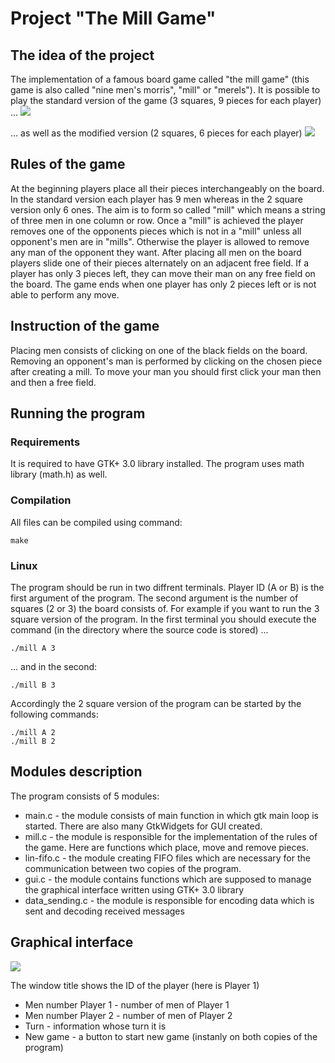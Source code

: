 # Project "The Mill Game"

## The idea of the project

The implementation of a famous board game called "the mill game" (this game is also called "nine men's morris", "mill" or "merels").
It is possible to play the standard version of the game (3 squares, 9 pieces for each player) ...
![](https://i.imgur.com/s8g43vk.png)


... as well as the modified version (2 squares, 6 pieces for each player)
![](https://i.imgur.com/LZpbo2h.png)

 
## Rules of the game

At the beginning players place all their pieces interchangeably on the board. In the standard version each player has 9 men whereas in the 2 square version only 6 ones. The aim is to form so called "mill" which means a string of three men in one column or row. Once a "mill" is achieved the player removes one of the opponents pieces which is not in a "mill" unless all opponent's men are in "mills". Otherwise the player is allowed to remove any man of the opponent they want. After placing all men on the board players slide one of their pieces alternately on an adjacent free field. If a player has only 3 pieces left, they can move their man on any free field on the board. The game ends when one player has only 2 pieces left or is not able to perform any move.       

## Instruction of the game

Placing men consists of clicking on one of the black fields on the board. Removing an opponent's man is performed by clicking on the chosen piece after creating a mill. To move your man you should first click your man then and then a free field.

## Running the program

### Requirements

It is required to have GTK+ 3.0 library installed. The program uses math library (math.h) as well.


### Compilation

All files can be compiled using command:

~~~ 
make
~~~

### Linux
The program should be run in two diffrent terminals. Player ID (A or B) is the first argument of the program. The second argument is the number of squares (2 or 3) the board consists of.
For example if you want to run the 3 square version of the program. In the first terminal you should execute the command (in the directory where the source code is stored) ...

~~~ 
./mill A 3
~~~

... and in the second:

~~~ 
./mill B 3
~~~

Accordingly the 2 square version of the program can be started by the following commands: 
~~~ 
./mill A 2
./mill B 2
~~~
## Modules description
The program consists of 5 modules:
* main.c - the module consists of main function in which gtk main loop is started. There are also many GtkWidgets for GUI created.
* mill.c - the module is responsible for the implementation of the rules of the game. Here are functions which place, move and remove pieces.
* lin-fifo.c - the module creating FIFO files which are necessary for the communication between two copies of the program. 
* gui.c - the module contains functions which are supposed to manage the graphical interface written using GTK+ 3.0 library 
* data_sending.c - the module is responsible for encoding data which is sent and decoding received messages

## Graphical interface

![](https://i.imgur.com/xHyZ0OB.png)

The window title shows the ID of the player (here is Player 1)
* Men number Player 1 - number of men of Player 1
* Men number Player 2 - number of men of Player 2
* Turn - information whose turn it is
* New game - a button to start new game (instanly on both copies of the program)




